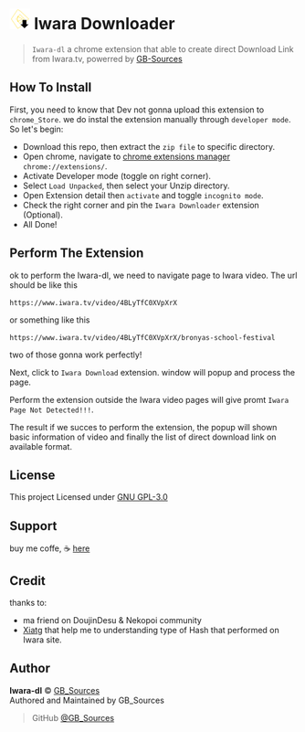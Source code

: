 # ![icon](https://github.com/GoruAkiba/Iwara-dl/blob/main/icon/android-icon-36x36.png?raw=true) Iwara Downloader
> `Iwara-dl` a chrome extension that able to create direct Download Link from Iwara.tv, powerred by [GB-Sources](https://github.com/GoruAkiba)

## How To Install
First, you need to know that Dev not gonna upload this extension to `chrome_Store`. we do instal the extension manually through `developer mode`. So let's begin:
+ Download this repo, then extract the `zip file` to specific directory.
+ Open chrome, navigate to [chrome extensions manager]("chrome://extensions/") `chrome://extensions/`.
+ Activate Developer mode (toggle on right corner).
+ Select `Load Unpacked`, then select your Unzip directory.
+ Open Extension detail then `activate` and toggle `incognito mode`.
+ Check the right corner and pin the `Iwara Downloader` extension (Optional).
+ All Done!

## Perform The Extension
ok to perform the Iwara-dl, we need to navigate page to Iwara video. The url should be like this 
```
https://www.iwara.tv/video/4BLyTfC0XVpXrX
```
 or something like this 
 ```
 https://www.iwara.tv/video/4BLyTfC0XVpXrX/bronyas-school-festival
 ```
two of those gonna work perfectly!

Next, click to `Iwara Download` extension. window will popup and process the page.

Perform the extension outside the Iwara video pages will give promt `Iwara Page Not Detected!!!`.

The result if we succes to perform the extension, the popup will shown basic information of video and finally the list of direct download link on available format.

## License
This project Licensed under [GNU GPL-3.0](https://www.gnu.org/licenses/gpl-3.0.html#license-text)

## Support
buy me coffe, ☕ [here](https://teer.id/gb-sources-santoso)

## Credit
thanks to:
+ ma friend on DoujinDesu & Nekopoi community
+ [Xiatg](https://github.com/xiatg) that help me to understanding type of Hash that performed on Iwara site.

## Author
**Iwara-dl** © [GB_Sources](https://github.com/GoruAkiba)<br>
Authored and Maintained by GB_Sources

> GitHub [@GB_Sources](https://github.com/GoruAkiba)